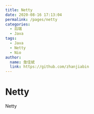 ```yaml
---
title: Netty
date: 2020-08-16 17:13:04
permalink: /pages/netty
categories:
  - 后端
  - Java
tags:
  - Java
  - Netty
  - Nio
author:
  name: 詹佳斌
  link: https://github.com/zhanjiabin
---
```

# Netty

Netty
<!-- more -->
